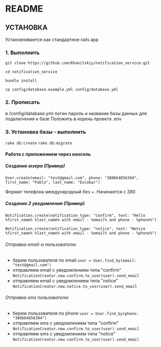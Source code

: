 # README



## УСТАНОВКА

Установливается как стандартное rails app

### 1. Выполнить
`git clone https://github.com/Khanitskiy/notification_service.git`

`cd notification_service`

`bundle install`

`cp config/database.example.yml config/database.yml`

### 2. Прописать 
в /config/database.yml логин пароль и название базы данных для подключения к базе
Положить в корень проекта .env

### 3. Установка базы - выполнить
`rake db:create`
`rake db:migrate`


#### Работа с приложением через консоль

##### Создание юзера (Пример)

`User.create(email: "test@gmail.com", phone: "380664856394", first_name: "Pablo", last_name: "Escobar")`

Формат телефона международный без +. Начинается с 380

##### Создание 2 уведомления (Пример)

`Notification.create(notification_type: "confirm", text: "Hello %first_name% %last_name% with email - %email% and phone - %phone%")`

`Notification.create(notification_type: "notice", text: "Notice %first_name% %last_name% with email - %email% and phone - %phone%")`

###### Отправка email-a пользователю

- берем пользователя по email
	`user = User.find_by(email: "test@gmail.com")`
- отправляем email с уведомлением типа "confirm"
	`NotificationCreator.new.confirm.to_user(user).send_email`
- отправляем email с уведомлением типа "notice"	
	`NotificationCreator.new.notice.to_user(user).send_email`	

###### Отправка sms пользователю
- берем пользователя по phone
	`user = User.find_by(phone: "380664856394")`
- отправляем sms с уведомлением типа "confirm"
	`NotificationCreator.new.confirm.to_user(user).send_email`
- отправляем sms с уведомлением типа "notice"
	`NotificationCreator.new.confirm.to_user(user).send_email`	